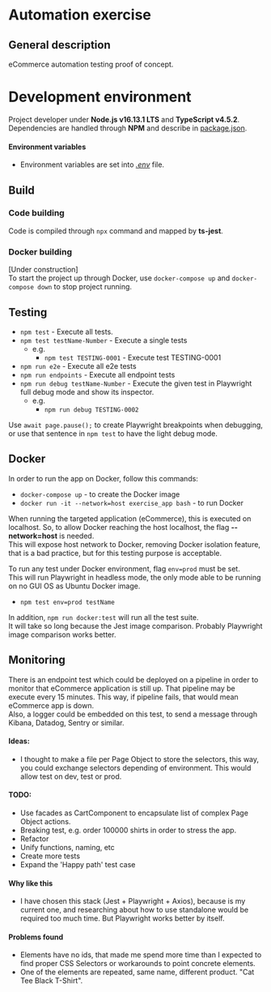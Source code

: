# Automation exercise

## General description

eCommerce automation testing proof of concept.

# Development environment

Project developer under **Node.js v16.13.1 LTS** and **TypeScript v4.5.2**.
Dependencies are handled through **NPM** and describe in [package.json](package.json).

#### Environment variables

- Environment variables are set into [_.env_](.env) file.

## Build

### Code building

Code is compiled through `npx` command and mapped by **ts-jest**.

### Docker building

[Under construction]  
To start the project up through Docker, use `docker-compose up` and `docker-compose down` to stop project running.

## Testing

- `npm test` - Execute all tests.
- `npm test testName-Number` - Execute a single tests
  - e.g.
    - `npm test TESTING-0001` - Execute test TESTING-0001
- `npm run e2e` - Execute all e2e tests
- `npm run endpoints` - Execute all endpoint tests
- `npm run debug testName-Number` - Execute the given test in Playwright full debug mode and show its inspector.
  - e.g.
    - `npm run debug TESTING-0002`

Use `await page.pause();` to create Playwright breakpoints when debugging, or use that sentence in `npm test` to have the light debug mode.

## Docker

In order to run the app on Docker, follow this commands:

- `docker-compose up` - to create the Docker image
- `docker run -it --network=host exercise_app bash` - to run Docker

When running the targeted application (eCommerce), this is executed on localhost.
So, to allow Docker reaching the host localhost, the flag **--network=host** is needed.  
This will expose host network to Docker, removing Docker isolation feature, that is a bad practice, but for this testing purpose is acceptable.

To run any test under Docker environment, flag `env=prod` must be set.  
This will run Playwright in headless mode, the only mode able to be running on no GUI OS as Ubuntu Docker image.

- `npm test env=prod testName`

In addition, `npm run docker:test` will run all the test suite.  
It will take so long because the Jest image comparison. Probably Playwright image comparison works better.

## Monitoring

There is an endpoint test which could be deployed on a pipeline in order to monitor that eCommerce application is still up.
That pipeline may be execute every 15 minutes. This way, if pipeline fails, that would mean eCommerce app is down.  
Also, a logger could be embedded on this test, to send a message through Kibana, Datadog, Sentry or similar.

#### Ideas:

- I thought to make a file per Page Object to store the selectors,
  this way, you could exchange selectors depending of environment. This would allow test on dev, test or prod.

#### TODO:

- Use facades as CartComponent to encapsulate list of complex Page Object actions.
- Breaking test, e.g. order 100000 shirts in order to stress the app.
- Refactor
- Unify functions, naming, etc
- Create more tests
- Expand the 'Happy path' test case

#### Why like this

- I have chosen this stack (Jest + Playwright + Axios), because is my current one, and researching about how to use standalone would be required too much time. But Playwright works better by itself.

#### Problems found

- Elements have no ids, that made me spend more time than I expected to find proper CSS Selectors or workarounds to point concrete elements.
- One of the elements are repeated, same name, different product. "Cat Tee Black T-Shirt".
